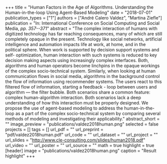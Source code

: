 +++
title = "Human Factors in the Age of Algorithms. Understanding the Human-in-the-loop Using Agent-Based Modeling"
date = "2018-07-01"
publication_types = ["1"]
authors = ["André Calero Valdez", "Martina Ziefle"]
publication = "In: International Conference on Social Computing and Social Media, _pp. 357--371_"
abstract = "The complex interaction of humans with digitized technology has far reaching consequences, many of which are still completely opaque in the present. Technology like social networks, artificial intelligence and automation impacts life at work, at home, and in the political sphere. When work is supported by decision support systems and self- optimization, human interaction with such systems is reduced to key decision making aspects using increasingly complex interfaces. Both, algorithms and human operators become linchpins in the opaque workings of the complex socio-technical system. Similarly, when looking at human communication flows in social media, algorithms in the background control the flow of information using recommender systems. The users react to this filtered flow of information, starting a feedback - loop between users and algorithm — the filter bubble. Both scenarios share a common feature: complex human-algorithm interaction. Both scenarios lack a deep understanding of how this interaction must be properly designed. We propose the use of agent-based modeling to address the human-in-the-loop as a part of the complex socio-technical system by comparing several methods of modeling and investigating their applicability."
abstract_short = ""
image_preview = "publications/valdez2018human.png"
selected = false
projects = []
tags = []
url_pdf = ""
url_preprint = "pdf/valdez2018human.pdf"
url_code = ""
url_dataset = ""
url_project = ""
url_slides = "http://www.cle-consulting.com/slides/human2018.pdf"
url_video = ""
url_poster = ""
url_source = ""
math = true
highlight = true
[header]
image = "publications/valdez2018human.png"
caption = "Result highlight"
+++
